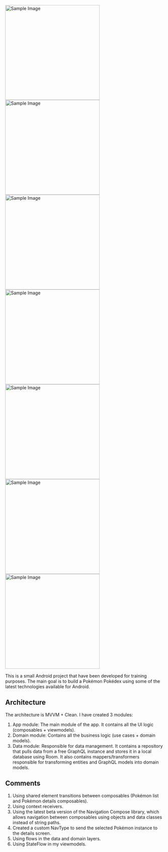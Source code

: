 <img src="https://github.com/prodevzla/pokedex/blob/main/screenshots/pokedex_1.png" alt="Sample Image" width="300" /> <img src="https://github.com/prodevzla/pokedex/blob/main/screenshots/pokedex_2.png" alt="Sample Image" width="300" /> <img src="https://github.com/prodevzla/pokedex/blob/main/screenshots/pokedex_3.png" alt="Sample Image" width="300" />
<img src="https://github.com/prodevzla/pokedex/blob/main/screenshots/pokedex_4.png" alt="Sample Image" width="300" /> <img src="https://github.com/prodevzla/pokedex/blob/main/screenshots/pokedex_5.png" alt="Sample Image" width="300" /> <img src="https://github.com/prodevzla/pokedex/blob/main/screenshots/pokedex_6.png" alt="Sample Image" width="300" />
<img src="https://github.com/prodevzla/pokedex/blob/main/screenshots/pokedex_7.png" alt="Sample Image" width="300" />

This is a small Android project that have been developed for training purposes. The main goal is to build a Pokémon Pokédex using some of the latest technologies available for Android.

## Architecture
The architecture is MVVM + Clean. I have created 3 modules:

1) App module: The main module of the app. It contains all the UI logic (composables + viewmodels). 
2) Domain module: Contains all the business logic (use cases + domain models).
3) Data module: Responsible for data management. It contains a repository that pulls data from a free GraphQL instance and stores it in a local database using Room. It also contains mappers/transformers responsible for transforming entities and GraphQL models into domain models.

## Comments
1) Using shared element transitions between composables (Pokémon list and Pokémon details composables).
2) Using context receivers.
3) Using the latest beta version of the Navigation Compose library, which allows navigation between composables using objects and data classes instead of string paths.
4) Created a custom NavType to send the selected Pokémon instance to the details screen.
5) Using flows in the data and domain layers.
6) Using StateFlow in my viewmodels.
